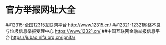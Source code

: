 # 官方举报网址大全
##12315-全国12315互联网平台 http://www.12315.cn/
##12321-12321网络不良与垃圾信息举报受理中心 https://www.12321.cn/
##中国互联网金融举报信息平台  https://jubao.nifa.org.cn/ipnifa/
